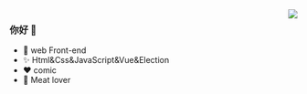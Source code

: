 <img align="right" src="https://github-readme-stats.vercel.app/api?username=lukesyy&theme=cobalt&show_icons=true"/>

### 你好 👋

- :orange_book:  web Front-end
- :sparkles: Html&Css&JavaScript&Vue&Election
- :heart: comic
- :meat_on_bone: Meat lover

